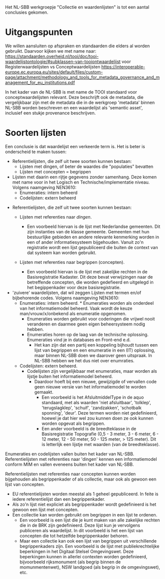 <zie ook waardelijsten.md>

Het NL-SBB werkgroepje "Collectie en waardenlijsten" is tot een aantal conclusies gekomen.

# Uitgangspunten
We willen aansluiten op afspraken en standaarden die elders al worden gebruikt. Daarvoor kijken we met name naar:
https://standaarden.overheid.nl/tooi/doc/tooi-waardelijstontologie/#subklassen-van-tooiontwaardelijst voor Registerwaardelijsten vs Conceptwaardelijsten
https://interoperable-europe.ec.europa.eu/sites/default/files/custom-page/attachment/methodology_and_tools_for_metadata_governance_and_management_for_eu_institutions.pdf

In het kader van de NL-SBB is met name de TOOI standaard voor conceptwaardelijsten relevant. Deze beschrijft ook de metadata, die vergelijkbaar zijn met de metadata die in de werkgroep 'metadata' binnen NL-SBB worden beschreven en een waardelijst als 'semantic asset', inclusief een stukje provenance beschrijven.
# Soorten lijsten

Een conclusie is dat waardelijst een verkeerde term is. Het is beter is onderscheid te maken tussen:

- Referentielijsten, die zelf uit twee soorten kunnen bestaan:
  - Lijsten met dingen, of beter de waardes die "populaties" bevatten
  - Lijsten met concepten = begrippen
- Lijsten met daarin een rijtje gegevens zonder samenhang. Deze komen met name voor in het Logisch en Technische/implementatie niveau. Volgens naamgeving NEN3610:
  - Enumeraties: intern beheerd
  - Codelijsten: extern beheerd

* Referentielijsten, die zelf uit twee soorten kunnen bestaan: 
	* Lijsten met referenties naar *dingen*.

   		* Een voorbeeld hiervan is de lijst met Nederlandse gemeenten. Dit zijn instanties van de klasse gemeente. Gemeenten met hun bestuurlijke gebieden en andere relevante kenmerking worden in een of ander informatiesysteem bijgehouden. Vanuit zo'n registratie wordt een lijst gepubliceerd die buiten de context van dat systeem kan worden gebruikt. 
	* Lijsten met referenties naar begrippen (concepten).
		* Een voorbeeld hiervan is de lijst met zakelijke rechten in de Basisregistratie Kadaster. Dit deze bevat verwijzingen naar de betreffende concepten, die worden gedefieerd en uitgelegd in het begippenkader voor deze basisregistratie.
* 'zuivere' waardelijsten, dat wil zeggen Lijsten met termen en/of bijbehorende codes.  Volgens naamgeving NEN3610: 
	* Enumeraties: intern beheerd.
    		* Enumeraties worden als onderdeel van het informatiemodel beheerd. Vaak wordt de keuze man/vrouw/x/onbekend als enumeratie opgenomen.
   		 * Enumeraties worden gebruikt voor coderingen die vrijwel nooit veranderen en daarmee geen eigen beheersysteem nodig hebben.
   		 * Enumeraties horen op de laag van de technische oplossing. Enumeraties vind je in databases en Front-end e.d.
    		* Het kan zijn dat een partij een koppeling bijhoudt tussen een lijst van begrippen en een enumeratie in een (IT) oplossing, maar binnen NL-SBB doen we daarover geen uitspraak. In NL-SBB hebben we het dus niet over enumraties.
	* Codelijsten: extern beheerd.
   		* Codelijsten zijn vergelijkbaar met enumeraties, maar worden als lijstje buiten het informatiemodel beheerd.
  		  * Daardoor hoeft bij een nieuwe, gewijzigde of vervallen code geen nieuwe versie van het informatiemodel te worden gemaakt.
  			  * Een voorbeeld is het AfsluitmiddelType in de aquo standaard, met als waarden 'niet afsluitbaar', 'tolklep', 'terugslagklep', 'schuif', 'zandzakken', 'schotbalk sponning', 'deur'.  Deze termen worden niet gedefinieerd, hoewel je dat hier wel zou kunnen doen ze ook kunnen worden opgevat als begrippen.
  			  * Een ander voorbeeld is de breedteklasse in de Basisregistratie Topografie (0,5 - 3 meter, 3 - 6 meter, 6 - 12 meter, 12 - 50 meter, 50 - 125 meter, > 125 meter). Dit is letterlijk een lijstje met waarden (van de breedteklasse).

Enumeraties en codelijsten vallen buiten het kader van NL-SBB. 
Referentielijsten met referenties naar 'dingen' kennen een informatiemodel conform MIM en vallen eveneens buiten het kader van NL-SBB.

Referentielijsten met referenties naar concepten kunnen worden bijgehouden als begrippenkader of als collectie, maar ook als gewoon een lijst van concepten. 
* EU referentielijsten worden meestal als 1 geheel gepubliceerd. In feite is iedere referentielijst dan een begrippenkader.
* Als zo'n lijst niet expliciet als begrippenkader wordt gedefinieerd is het gewoon een lijst met concepten.
* Een collectie kan worden gebruikt om begrippen in een lijst te ordenen.
  * Een voorbeeld is een lijst die je kunt maken van alle zakelijke rechten die in de BRK zijn gedefinieerd. Deze lijst kun je vervolgens publiceren als waardelijst. In dit voorbeeld is het een lijst van concepten die tot hetzelfde begrippenkader behoren.
  * Maar een collectie kan ook een lijst van begrippen uit verschillende begrippenkaders zijn. Een voorbeeld is de lijst met publiekrechtelijke beperkingen in het Digitaal Stelsel Omgevingswet. Deze beperkingen kunnen in allerlei contexten worden gedefinieerd, bijvoorbeeld rijksmonument (als begrip binnen de momunmentenwet), NSW landgoed (als begrip in de omgevingswet), etc.
 



